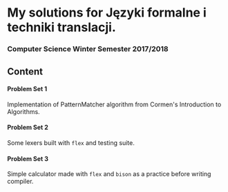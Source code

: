 # My solutions for  __Języki formalne i techniki translacji__.

### Computer Science Winter Semester 2017/2018

## Content

#### Problem Set 1

Implementation of PatternMatcher algorithm from Cormen's Introduction to Algorithms.

#### Problem Set 2

Some lexers built with `flex` and testing suite.

#### Problem Set 3

Simple calculator made with `flex` and `bison` as a practice before writing compiler.


